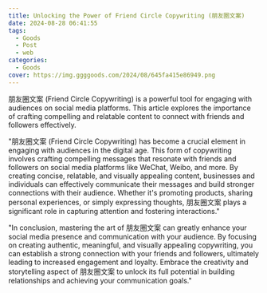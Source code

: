 ```yaml
---
title: Unlocking the Power of Friend Circle Copywriting (朋友圈文案)
date: 2024-08-28 06:41:55
tags:
  - Goods
  - Post
  - web
categories:
  - Goods
cover: https://img.ggggoods.com/2024/08/645fa415e86949.png
---
```


朋友圈文案 (Friend Circle Copywriting) is a powerful tool for engaging with audiences on social media platforms. This article explores the importance of crafting compelling and relatable content to connect with friends and followers effectively.

"朋友圈文案 (Friend Circle Copywriting) has become a crucial element in engaging with audiences in the digital age. This form of copywriting involves crafting compelling messages that resonate with friends and followers on social media platforms like WeChat, Weibo, and more. By creating concise, relatable, and visually appealing content, businesses and individuals can effectively communicate their messages and build stronger connections with their audience. Whether it's promoting products, sharing personal experiences, or simply expressing thoughts, 朋友圈文案 plays a significant role in capturing attention and fostering interactions."

"In conclusion, mastering the art of 朋友圈文案 can greatly enhance your social media presence and communication with your audience. By focusing on creating authentic, meaningful, and visually appealing copywriting, you can establish a strong connection with your friends and followers, ultimately leading to increased engagement and loyalty. Embrace the creativity and storytelling aspect of 朋友圈文案 to unlock its full potential in building relationships and achieving your communication goals."
